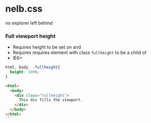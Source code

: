 # nelb.css
no explorer left behind

### Full viewport height

* Requires height to be set on <html> and <body>
* Requires requires element with class `fullheight` to be a child of <body>
* IE6+

```css
html, body, .fullheight{
  height: 100%;
}
```

````html
<html>
  <body>
    <div class="fullheight">
      This div fills the viewport.
    </div>
  </body>
</html>
```

